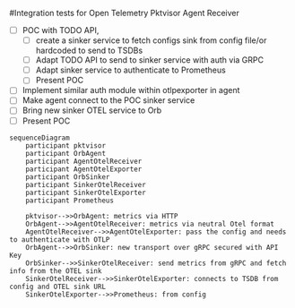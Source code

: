 #Integration tests for Open Telemetry Pktvisor Agent Receiver

- [ ] POC with TODO API, 
  - [ ] create a sinker service to fetch configs sink from config file/or hardcoded to send to TSDBs
  - [ ] Adapt TODO API to send to sinker service with auth via GRPC
  - [ ] Adapt sinker service to authenticate to Prometheus
  - [ ] Present POC
- [ ] Implement similar auth module within otlpexporter in agent 
- [ ] Make agent connect to the POC sinker service
- [ ] Bring new sinker OTEL service to Orb 
- [ ] Present POC

```mermaid
sequenceDiagram
    participant pktvisor
    participant OrbAgent
    participant AgentOtelReceiver
    participant AgentOtelExporter
    participant OrbSinker
    participant SinkerOtelReceiver
    participant SinkerOtelExporter
    participant Prometheus
    
    pktvisor-->>OrbAgent: metrics via HTTP
    OrbAgent-->>AgentOtelReceiver: metrics via neutral Otel format
    AgentOtelReceiver-->>AgentOtelExporter: pass the config and needs to authenticate with OTLP
    OrbAgent-->>OrbSinker: new transport over gRPC secured with API Key
    OrbSinker-->>SinkerOtelReceiver: send metrics from gRPC and fetch info from the OTEL sink
    SinkerOtelReceiver-->>SinkerOtelExporter: connects to TSDB from config and OTEL sink URL
    SinkerOtelExporter-->>Prometheus: from config
```

